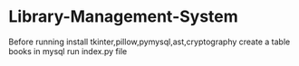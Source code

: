 # Library-Management-System
Before running install tkinter,pillow,pymysql,ast,cryptography
create a table books in mysql 
run index.py file
